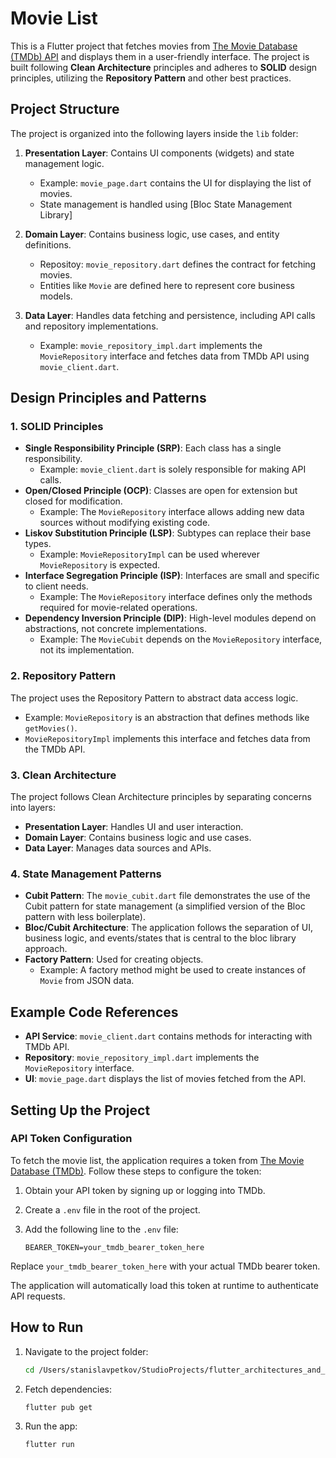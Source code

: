 # Movie List

This is a Flutter project that fetches movies from [The Movie Database (TMDb) API](https://www.themoviedb.org/) and displays them in a user-friendly interface. The project is built following **Clean Architecture** principles and adheres to **SOLID** design principles, utilizing the **Repository Pattern** and other best practices.

## Project Structure

The project is organized into the following layers inside the `lib` folder:

1. **Presentation Layer**: Contains UI components (widgets) and state management logic.
   - Example: `movie_page.dart` contains the UI for displaying the list of movies.
   - State management is handled using [Bloc State Management Library]

2. **Domain Layer**: Contains business logic, use cases, and entity definitions.
   - Repositoy: `movie_repository.dart` defines the contract for fetching movies.
   - Entities like `Movie` are defined here to represent core business models.

3. **Data Layer**: Handles data fetching and persistence, including API calls and repository implementations.
   - Example: `movie_repository_impl.dart` implements the `MovieRepository` interface and fetches data from TMDb API using `movie_client.dart`.

## Design Principles and Patterns

### 1. **SOLID Principles**
- **Single Responsibility Principle (SRP)**: Each class has a single responsibility.
  - Example: `movie_client.dart` is solely responsible for making API calls.
- **Open/Closed Principle (OCP)**: Classes are open for extension but closed for modification.
  - Example: The `MovieRepository` interface allows adding new data sources without modifying existing code.
- **Liskov Substitution Principle (LSP)**: Subtypes can replace their base types.
  - Example: `MovieRepositoryImpl` can be used wherever `MovieRepository` is expected.
- **Interface Segregation Principle (ISP)**: Interfaces are small and specific to client needs.
  - Example: The `MovieRepository` interface defines only the methods required for movie-related operations.
- **Dependency Inversion Principle (DIP)**: High-level modules depend on abstractions, not concrete implementations.
  - Example: The `MovieCubit` depends on the `MovieRepository` interface, not its implementation.

### 2. **Repository Pattern**
The project uses the Repository Pattern to abstract data access logic.
- Example: `MovieRepository` is an abstraction that defines methods like `getMovies()`.
- `MovieRepositoryImpl` implements this interface and fetches data from the TMDb API.

### 3. **Clean Architecture**
The project follows Clean Architecture principles by separating concerns into layers:
- **Presentation Layer**: Handles UI and user interaction.
- **Domain Layer**: Contains business logic and use cases.
- **Data Layer**: Manages data sources and APIs.

### 4. **State Management Patterns**
- **Cubit Pattern**: The `movie_cubit.dart` file demonstrates the use of the Cubit pattern for state management (a simplified version of the Bloc pattern with less boilerplate).
- **Bloc/Cubit Architecture**: The application follows the separation of UI, business logic, and events/states that is central to the bloc library approach.
- **Factory Pattern**: Used for creating objects.
  - Example: A factory method might be used to create instances of `Movie` from JSON data.

## Example Code References

- **API Service**: `movie_client.dart` contains methods for interacting with TMDb API.
- **Repository**: `movie_repository_impl.dart` implements the `MovieRepository` interface.
- **UI**: `movie_page.dart` displays the list of movies fetched from the API.

## Setting Up the Project

### API Token Configuration

To fetch the movie list, the application requires a token from [The Movie Database (TMDb)](https://www.themoviedb.org/). Follow these steps to configure the token:

1. Obtain your API token by signing up or logging into TMDb.
2. Create a `.env` file in the root of the project.
3. Add the following line to the `.env` file:

   ```env
   BEARER_TOKEN=your_tmdb_bearer_token_here
   ```

Replace `your_tmdb_bearer_token_here` with your actual TMDb bearer token.

The application will automatically load this token at runtime to authenticate API requests.

## How to Run

1. Navigate to the project folder:
   ```bash
   cd /Users/stanislavpetkov/StudioProjects/flutter_architectures_and_state_management_projects/movie_list
   ```

2. Fetch dependencies:
   ```bash
   flutter pub get
   ```

3. Run the app:
   ```bash
   flutter run
   ```
